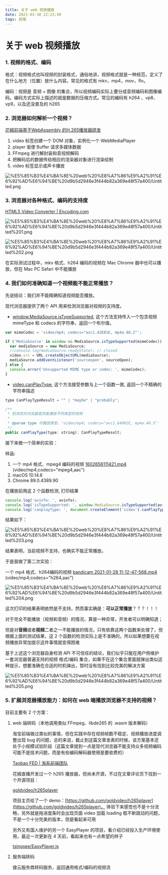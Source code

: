 ```yaml
---
title: 关于 web 视频播放
date: 2021-03-30 22:23:50
tags: 前端
---
```


# 关于 web 视频播放

### 1. 视频的格式、编码

格式：视频格式也叫视频的封装格式，通俗地讲，视频格式就是一种规范，定义了在什么地方（位置）放什么内容。常见的格式有 mkv，mp4，mov，flv。

编码：视频是 音频 + 图像 的集合，所以视频编码实际上要分成音频编码和图像编码。编码方式实际上描述的就是数据的压缩方式。常见的编码有 h264 、vp8、vp9，以及还没普及的 h265

### 2. 浏览器如何解析一个视频？

[花椒前端基于WebAssembly 的H.265播放器研发](https://zhuanlan.zhihu.com/p/73772711)

1. video 标签创建一个 DOM 对象，实例化一个 WebMediaPlayer
2. player 驱使 Buffer 请求多媒体数据
3. FFmpeg 进行解封装和音视频解码
4. 把解码后的数据传给相应的渲染器对象进行渲染绘制
5. video 标签显示或声卡播放

![%E5%85%B3%E4%BA%8E%20web%20%E8%A7%86%E9%A2%91%E6%92%AD%E6%94%BE%20d9b5d2946e3f444b82a369e48f57a400/Untitled.png](https://s1.vika.cn/space/2021/03/30/589444a9095540d2942791f679ef13fd?attname=image.png)

### 3. 浏览器对各种格式、编码的支持度

[HTML5 Video Converter | Encoding.com](https://www.encoding.com/html5-video-codec/)

![%E5%85%B3%E4%BA%8E%20web%20%E8%A7%86%E9%A2%91%E6%92%AD%E6%94%BE%20d9b5d2946e3f444b82a369e48f57a400/Untitled%201.png](https://s1.vika.cn/space/2021/03/30/1bc1a37b368149d2990989a96a913dea)

![%E5%85%B3%E4%BA%8E%20web%20%E8%A7%86%E9%A2%91%E6%92%AD%E6%94%BE%20d9b5d2946e3f444b82a369e48f57a400/Untitled%202.png](https://s1.vika.cn/space/2021/03/30/d364060af66144e297b8ad7541a68ed4)

在实际测试过程中，mkv 格式、h264 编码的视频在 Mac  Chrome 器中也可以播放，但在 Mac PC Safari 中不能播放

### 4. 我们如何准确知道一个视频能不能正常播放？

先说结论：我们并不能精确知道视频能否播放。

现代浏览器提供了两个 API 用来检测浏览器对视频的支持度。

- [window.MediaSource.isTypeSupported](https://developer.mozilla.org/en-US/docs/Web/API/MediaSource/isTypeSupported), 这个方法支持传入一个包含视频 mimeType 和 codecs 的字符串，返回一个布尔值。

```jsx
var mimeCodec = 'video/mp4; codecs="avc1.42E01E, mp4a.40.2"';

if ('MediaSource' in window && MediaSource.isTypeSupported(mimeCodec)) {
  var mediaSource = new MediaSource;
  //console.log(mediaSource.readyState); // closed
  video.src = URL.createObjectURL(mediaSource);
  mediaSource.addEventListener('sourceopen', sourceOpen);
} else {
  console.error('Unsupported MIME type or codec: ', mimeCodec);
}
```

- [video.canPlayType](https://developer.mozilla.org/en-US/docs/Web/API/HTMLMediaElement/canPlayType), 这个方法接受参数与上一个函数一致, 返回一个不精确的字符串描述

```jsx
type CanPlayTypeResult = "" | "maybe" | "probably";

/**
 * 检测您的浏览器是否能播放不同类型的视频
 *
 * @param type 可播放类型，'video/mp4; codecs="avc1.64001E, mp4a.40.5"'
 */
public canPlayType(type: string): CanPlayTypeResult;
```

接下来做一个简单的实验：

样品: 

1. 一个 mp4 格式、mpeg4 编码的视频 [1602656111421.mp4](https://s1.vika.cn/space/2020/10/21/95ac31d26f4048a9b7d087106670a0f9?attname=1602656111421.mp4) (video/mp4;codecs="mpeg4,aac")
2. macOS 10.14.6
3. Chrome 89.0.4389.90

在播放前用这 2 个函数检测, 打印结果

```jsx
console.log('avinfo: ', avinfo);
console.log('isTypeSupported: ', window.MediaSource.isTypeSupported(avinfo));
console.log('canplayType: ', document.createElement('video').canPlayType(avinfo));
```

结果如下：

![%E5%85%B3%E4%BA%8E%20web%20%E8%A7%86%E9%A2%91%E6%92%AD%E6%94%BE%20d9b5d2946e3f444b82a369e48f57a400/Untitled%203.png](https://s1.vika.cn/space/2021/03/30/d046027ce0b7441a9956e822540dc08d)

结果表明，当前视频不支持，也确实不能正常播放。

于是我做了第二次实验：

一个 mp4 格式、h264编码的视频 [bandicam 2021-01-28 11-12-47-568.mp4](https://s1.vika.cn/space/2021/03/20/068375b3c98b455586258898e7be0aa8?attname=bandicam%202021-01-28%2011-12-47-568.mp4) (video/mp4;codecs="h264,aac")

![%E5%85%B3%E4%BA%8E%20web%20%E8%A7%86%E9%A2%91%E6%92%AD%E6%94%BE%20d9b5d2946e3f444b82a369e48f57a400/Untitled%204.png](https://s1.vika.cn/space/2021/03/30/5a56cd6d28684b83ba4b977675dfc213)

这次打印的结果表明依然是不支持，然而事实确是：**可以正常播放**？？？！！！

对于完全不能播放（视频和音频）的情况，算是一种异常，开发者可以明确知道；

但是对**音频**或者**视频**二者之一不能播放的情况，只有依靠这两个函数来处理了，但根据上面的测试结果，这 2 个函数的检测实际上是不准确的，所以如果想要在视频播放异常加提示这件事情就变得困难

基于上述这个浏览器自身检测 API 不可信任的结论，我们似乎只能在用户侧维护一套浏览器普遍支持的视频 格式/编码 集合，如果不在这个集合里面就弹出类似这种提示，想要准确在合适的时机弹出，暂时没有找到比较完美的解决方案

![%E5%85%B3%E4%BA%8E%20web%20%E8%A7%86%E9%A2%91%E6%92%AD%E6%94%BE%20d9b5d2946e3f444b82a369e48f57a400/Untitled%205.png](https://s1.vika.cn/space/2021/03/30/f0caf28d84c9430bb7db4714a771185b)

### 5. 扩展浏览器播放能力：如何在 web 端播放浏览器不支持的视频？

目前主要有 2 个方案：

1. web 端转码（本地调用类似 FFmpeg、libde265 的 .wasm 版本解码）

    淘宝前端做过类似的事情，但在实践中存在视频帧数不稳定、视频播放进度调整出现 bug 的问题，总的来说，截止到这篇文章发表的时候，该方案基本还处于小规模试验阶段（这篇文章提到一点是现代浏览器不能支持众多视频编码可能不是技术问题，而是有些编码解码器使用是要收费的）

    [Taobao FED | 淘系前端团队](https://fed.taobao.org/blog/taofed/do71ct/web-player-h265/)

    花椒直播开发过一个 h265 播放器，但尚未开源，不过在文章评论页下找到一个开源项目：

    [goldvideo/h265player](https://github.com/goldvideo/h265player)

    项目主页给了一个 demo：[https://github.com/goldvideo/h265player](https://github.com/goldvideo/h265player)， 体验下来感觉也不是十分流畅，另外就是拖进度条时会出现页面 video 加载 loading 框不断跳动的问题，不是一个十分完美的版本，但是看起来可用

    另外又有国人维护的另一个 EasyPlayer 的项目，看介绍已经投入生产环境使用，最近一次更新在 4 天前，看起来也有一点希望的样子

    [tsingsee/EasyPlayer.js](https://github.com/tsingsee/EasyPlayer.js)

2. 服务端转码

    接云服务商转码服务，返回通用格式/编码的视频流